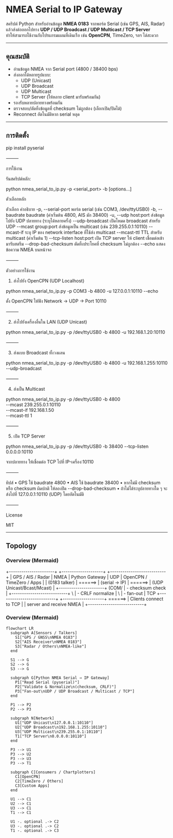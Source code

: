 # NMEA Serial to IP Gateway

สคริปต์ Python สำหรับอ่านข้อมูล **NMEA 0183** จากพอร์ต Serial (เช่น GPS, AIS, Radar) แล้วส่งต่อออกไปทาง **UDP / UDP Broadcast / UDP Multicast / TCP Server**  
ทำให้สามารถใช้งานกับโปรแกรมแผนที่เดินเรือ เช่น **OpenCPN**, TimeZero, ฯลฯ ได้สะดวก

---

## คุณสมบัติ

- อ่านข้อมูล NMEA จาก Serial port (4800 / 38400 bps)
- ส่งออกได้หลายรูปแบบ:
  - UDP (Unicast)
  - UDP Broadcast
  - UDP Multicast
  - TCP Server (ให้หลาย client มารับพร้อมกัน)
- รองรับหลายปลายทางพร้อมกัน
- ตรวจสอบ/ตัดทิ้งข้อมูลที่ checksum ไม่ถูกต้อง (เลือกเปิด/ปิดได้)
- Reconnect อัตโนมัติหาก serial หลุด

---

## การติดตั้ง

pip install pyserial

⸻

การใช้งาน

รันสคริปต์หลัก:

python nmea_serial_to_ip.py -p <serial_port> -b <baudrate> [options...]

ตัวเลือกหลัก

ตัวเลือก	คำอธิบาย
-p, --serial-port	พอร์ต serial (เช่น COM3, /dev/ttyUSB0)
-b, --baudrate	baudrate (ค่าเริ่มต้น 4800, AIS มัก 38400)
-u, --udp host:port	ส่งข้อมูลไปยัง UDP ปลายทาง (ระบุได้หลายครั้ง)
--udp-broadcast	เปิดโหมด broadcast สำหรับ UDP
--mcast group:port	ส่งข้อมูลเป็น multicast (เช่น 239.255.0.1:10110)
--mcast-if <ip>	ระบุ IP ของ network interface ที่ใช้ส่ง multicast
--mcast-ttl <n>	TTL สำหรับ multicast (ค่าเริ่มต้น 1)
--tcp-listen host:port	เปิด TCP server ให้ client เชื่อมต่อเข้ามารับสตรีม
--drop-bad-checksum	ตัดทิ้งประโยคที่ checksum ไม่ถูกต้อง
--echo	แสดงข้อความ NMEA บนหน้าจอ


⸻

ตัวอย่างการใช้งาน

1) ส่งไปยัง OpenCPN (UDP Localhost)

python nmea_serial_to_ip.py -p COM3 -b 4800 -u 127.0.0.1:10110 --echo

ตั้ง OpenCPN ให้ฟัง Network → UDP → Port 10110

⸻

2) ส่งไปยังเครื่องอื่นใน LAN (UDP Unicast)

python nmea_serial_to_ip.py -p /dev/ttyUSB0 -b 4800 -u 192.168.1.20:10110


⸻

3) ส่งแบบ Broadcast ทั้งวงแลน

python nmea_serial_to_ip.py -p /dev/ttyUSB0 -b 4800 -u 192.168.1.255:10110 --udp-broadcast


⸻

4) ส่งเป็น Multicast

python nmea_serial_to_ip.py -p /dev/ttyUSB0 -b 4800 \
  --mcast 239.255.0.1:10110 \
  --mcast-if 192.168.1.50 \
  --mcast-ttl 1


⸻

5) เปิด TCP Server

python nmea_serial_to_ip.py -p /dev/ttyUSB0 -b 38400 --tcp-listen 0.0.0.0:10110

จากปลายทาง ให้เชื่อมต่อ TCP ไปที่ IP-เครื่อง:10110

⸻

ทิปส์
	•	GPS ใช้ baudrate 4800
	•	AIS ใช้ baudrate 38400
	•	หากไม่มี checksum หรือ checksum ผิดปกติ ให้ลองปิด --drop-bad-checksum
	•	ถ้าไม่ได้ระบุปลายทางใด ๆ จะส่งไปที่ 127.0.0.1:10110 (UDP) โดยอัตโนมัติ

⸻

License

MIT

---


## Topology

### Overview (Mermaid)

+----------------------+         +--------------------+         +---------------------------+
| GPS / AIS / Radar    |  NMEA   |  Python Gateway    |  UDP    | OpenCPN / TimeZero / Apps |
| (0183 talker)        | ======> |  (serial → IP)     | ======> | (UDP Unicast/Bcast/Mcast) |
+----------------------+ (COM/   |  - checksum check  |         +---------------------------+
                              \  |  - CRLF normalize  |
                               \ |  - fan-out         |  TCP    +---------------------------+
                                \+--------------------+ ======> | Clients connect to TCP    |
                                                                | server and receive NMEA   |
                                                                +---------------------------+

### Overview (Mermaid)

```mermaid
flowchart LR
  subgraph A[Sensors / Talkers]
    S1["GPS / GNSS\nNMEA 0183"]
    S2["AIS Receiver\nNMEA 0183"]
    S3["Radar / Others\nNMEA-like"]
  end

  S1 --> G
  S2 --> G
  S3 --> G

  subgraph G[Python NMEA Serial → IP Gateway]
    P1["Read Serial (pyserial)"]
    P2["Validate & Normalize\n(checksum, CRLF)"]
    P3["Fan-out\nUDP / UDP Broadcast / Multicast / TCP"]
  end

  P1 --> P2
  P2 --> P3

  subgraph N[Network]
    U1["UDP Unicast\n127.0.0.1:10110"]
    U2["UDP Broadcast\n192.168.1.255:10110"]
    U3["UDP Multicast\n239.255.0.1:10110"]
    T1["TCP Server\n0.0.0.0:10110"]
  end

  P3 --> U1
  P3 --> U2
  P3 --> U3
  P3 --> T1

  subgraph C[Consumers / Chartplotters]
    C1[OpenCPN]
    C2[TimeZero / Others]
    C3[Custom Apps]
  end

  U1 --> C1
  U2 --> C1
  U3 --> C1
  T1 --> C1

  U1 -. optional .-> C2
  U3 -. optional .-> C2
  T1 -. optional .-> C3
